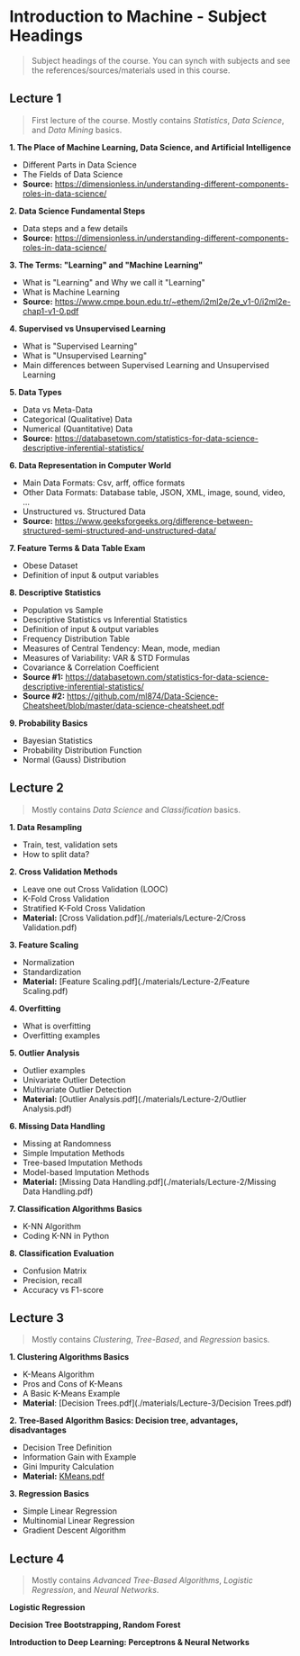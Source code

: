# Introduction to Machine - Subject Headings
> Subject headings of the course. You can synch with subjects and see the references/sources/materials used in this course. 
## Lecture 1
> First lecture of the course. Mostly contains *Statistics*, *Data Science*, and *Data Mining* basics.

**1. The Place of Machine Learning, Data Science, and Artificial Intelligence**
- Different Parts in Data Science
- The Fields of Data Science
- **Source:** https://dimensionless.in/understanding-different-components-roles-in-data-science/

**2. Data Science Fundamental Steps**
- Data steps and a few details
- **Source:** https://dimensionless.in/understanding-different-components-roles-in-data-science/

**3. The Terms: "Learning" and "Machine Learning"**
- What is "Learning" and Why we call it "Learning"
- What is Machine Learning
- **Source:** https://www.cmpe.boun.edu.tr/~ethem/i2ml2e/2e_v1-0/i2ml2e-chap1-v1-0.pdf

**4. Supervised vs Unsupervised Learning**
- What is "Supervised Learning"
- What is "Unsupervised Learning"
- Main differences between Supervised Learning and Unsupervised Learning

**5. Data Types**
- Data vs Meta-Data
- Categorical (Qualitative) Data
- Numerical (Quantitative) Data
- **Source:** https://databasetown.com/statistics-for-data-science-descriptive-inferential-statistics/

**6. Data Representation in Computer World**
- Main Data Formats: Csv, arff, office formats
- Other Data Formats: Database table, JSON, XML, image, sound, video, ...
- Unstructured vs. Structured Data
- **Source:** https://www.geeksforgeeks.org/difference-between-structured-semi-structured-and-unstructured-data/

**7. Feature Terms & Data Table Exam**
- Obese Dataset
- Definition of input & output variables
		
**8. Descriptive Statistics**
- Population vs Sample
- Descriptive Statistics vs Inferential Statistics
- Definition of input & output variables
- Frequency Distribution Table
- Measures of Central Tendency: Mean, mode, median
- Measures of Variability: VAR & STD Formulas
- Covariance & Correlation Coefficient
- **Source #1:** https://databasetown.com/statistics-for-data-science-descriptive-inferential-statistics/
- **Source #2:** https://github.com/ml874/Data-Science-Cheatsheet/blob/master/data-science-cheatsheet.pdf

**9. Probability Basics**
- Bayesian Statistics
- Probability Distribution Function 
- Normal (Gauss) Distribution

## Lecture 2
>Mostly contains *Data Science* and *Classification* basics.

**1. Data Resampling**
- Train, test, validation sets
- How to split data?

**2. Cross Validation Methods**
- Leave one out Cross Validation (LOOC)
- K-Fold Cross Validation
- Stratified K-Fold Cross Validation
- **Material:** [Cross Validation.pdf](./materials/Lecture-2/Cross Validation.pdf)

**3. Feature Scaling**
- Normalization
- Standardization
- **Material:** [Feature Scaling.pdf](./materials/Lecture-2/Feature Scaling.pdf)

**4. Overfitting**
- What is overfitting
- Overfitting examples

**5. Outlier Analysis**
- Outlier examples
- Univariate Outlier Detection
- Multivariate Outlier Detection
- **Material:** [Outlier Analysis.pdf](./materials/Lecture-2/Outlier Analysis.pdf)

**6. Missing Data Handling**
- Missing at Randomness 
- Simple Imputation Methods
- Tree-based Imputation Methods
- Model-based Imputation Methods
- **Material:** [Missing Data Handling.pdf](./materials/Lecture-2/Missing Data Handling.pdf)

**7. Classification Algorithms Basics**
- K-NN Algorithm
- Coding K-NN in Python

**8. Classification  Evaluation**
- Confusion Matrix
- Precision, recall
- Accuracy vs F1-score

## Lecture 3
> Mostly contains *Clustering*, *Tree-Based*, and *Regression* basics.

**1. Clustering Algorithms Basics**
- K-Means Algorithm
- Pros and Cons of K-Means
- A Basic K-Means Example
- **Material**: [Decision Trees.pdf](./materials/Lecture-3/Decision Trees.pdf)

**2. Tree-Based Algorithm Basics: Decision tree, advantages, disadvantages**
- Decision Tree Definition
- Information Gain with Example
- Gini Impurity Calculation
- **Material:** [KMeans.pdf](./materials/Lecture-3/KMeans.pdf)

**3. Regression Basics**
- Simple Linear Regression
- Multinomial Linear Regression
- Gradient Descent Algorithm

## Lecture 4
> Mostly contains *Advanced Tree-Based Algorithms*, *Logistic Regression*, and *Neural Networks*.

**Logistic Regression**

**Decision Tree Bootstrapping, Random Forest**

**Introduction to Deep Learning: Perceptrons & Neural Networks**
